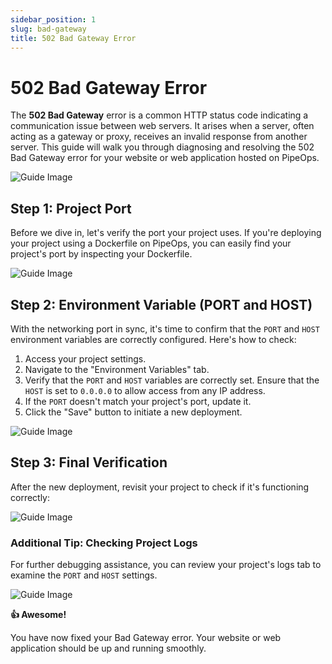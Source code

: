 ```yaml
---
sidebar_position: 1
slug: bad-gateway
title: 502 Bad Gateway Error
---
```


# 502 Bad Gateway Error

The **502 Bad Gateway** error is a common HTTP status code indicating a communication issue between web servers. It arises when a server, often acting as a gateway or proxy, receives an invalid response from another server. This guide will walk you through diagnosing and resolving the 502 Bad Gateway error for your website or web application hosted on PipeOps.

![Guide Image](https://pub-30c11acc143348fcae20835653c5514d.r2.dev//20/21/bad_Gateway_002ce9cba5.png)

## Step 1: Project Port

Before we dive in, let's verify the port your project uses. If you're deploying your project using a Dockerfile on PipeOps, you can easily find your project's port by inspecting your Dockerfile.

![Guide Image](https://pub-30c11acc143348fcae20835653c5514d.r2.dev//20/21/docker_18f0da94ed.png)


## Step 2: Environment Variable (PORT and HOST)

With the networking port in sync, it's time to confirm that the `PORT` and `HOST` environment variables are correctly configured. Here's how to check:

1. Access your project settings.
2. Navigate to the "Environment Variables" tab.
3. Verify that the `PORT` and `HOST` variables are correctly set. Ensure that the `HOST` is set to `0.0.0.0` to allow access from any IP address.
4. If the `PORT` doesn't match your project's port, update it.
5. Click the "Save" button to initiate a new deployment.

![Guide Image](https://pub-30c11acc143348fcae20835653c5514d.r2.dev//20/21/environment_d1b12a884c.png)

## Step 3: Final Verification

After the new deployment, revisit your project to check if it's functioning correctly:

![Guide Image](https://pub-30c11acc143348fcae20835653c5514d.r2.dev//20/21/fixed_90358d368b.png)

### Additional Tip: Checking Project Logs

For further debugging assistance, you can review your project's logs tab to examine the `PORT` and `HOST` settings.

![Guide Image](https://pub-30c11acc143348fcae20835653c5514d.r2.dev//20/21/logs_14a0dd485b.png)

**👍 Awesome!**

You have now fixed your Bad Gateway error. Your website or web application should be up and running smoothly.
